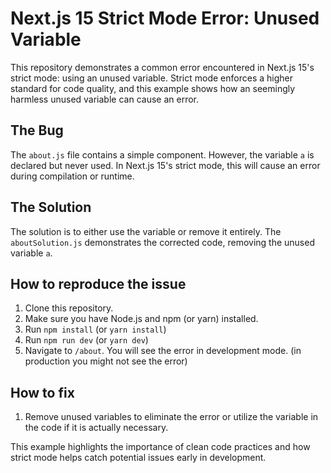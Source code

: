 # Next.js 15 Strict Mode Error: Unused Variable

This repository demonstrates a common error encountered in Next.js 15's strict mode: using an unused variable.  Strict mode enforces a higher standard for code quality, and this example shows how an seemingly harmless unused variable can cause an error.

## The Bug

The `about.js` file contains a simple component.  However, the variable `a` is declared but never used. In Next.js 15's strict mode, this will cause an error during compilation or runtime.

## The Solution

The solution is to either use the variable or remove it entirely.  The `aboutSolution.js` demonstrates the corrected code, removing the unused variable `a`.

## How to reproduce the issue

1. Clone this repository.
2. Make sure you have Node.js and npm (or yarn) installed.
3. Run `npm install` (or `yarn install`)
4. Run `npm run dev` (or `yarn dev`)
5. Navigate to `/about`. You will see the error in development mode. (in production you might not see the error)

## How to fix

1.  Remove unused variables to eliminate the error or utilize the variable in the code if it is actually necessary. 

This example highlights the importance of clean code practices and how strict mode helps catch potential issues early in development.